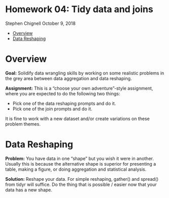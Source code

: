Homework 04: Tidy data and joins
================
Stephen Chignell
October 9, 2018

-   [Overview](#overview)
-   [Data Reshaping](#data-reshaping)

Overview
========

**Goal:** Solidify data wrangling skills by working on some realistic problems in the grey area between data aggregation and data reshaping.

**Assignment:** This is a “choose your own adventure”-style assignment, where you are expected to do the following two things:

-   Pick one of the data reshaping prompts and do it.
-   Pick one of the join prompts and do it.

It is fine to work with a new dataset and/or create variations on these problem themes.

Data Reshaping
==============

**Problem:** You have data in one “shape” but you wish it were in another. Usually this is because the alternative shape is superior for presenting a table, making a figure, or doing aggregation and statistical analysis.

**Solution:** Reshape your data. For simple reshaping, gather() and spread() from tidyr will suffice. Do the thing that is possible / easier now that your data has a new shape.
